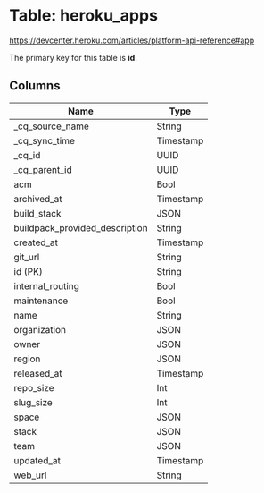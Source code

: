 # Table: heroku_apps

https://devcenter.heroku.com/articles/platform-api-reference#app

The primary key for this table is **id**.



## Columns
| Name          | Type          |
| ------------- | ------------- |
|_cq_source_name|String|
|_cq_sync_time|Timestamp|
|_cq_id|UUID|
|_cq_parent_id|UUID|
|acm|Bool|
|archived_at|Timestamp|
|build_stack|JSON|
|buildpack_provided_description|String|
|created_at|Timestamp|
|git_url|String|
|id (PK)|String|
|internal_routing|Bool|
|maintenance|Bool|
|name|String|
|organization|JSON|
|owner|JSON|
|region|JSON|
|released_at|Timestamp|
|repo_size|Int|
|slug_size|Int|
|space|JSON|
|stack|JSON|
|team|JSON|
|updated_at|Timestamp|
|web_url|String|